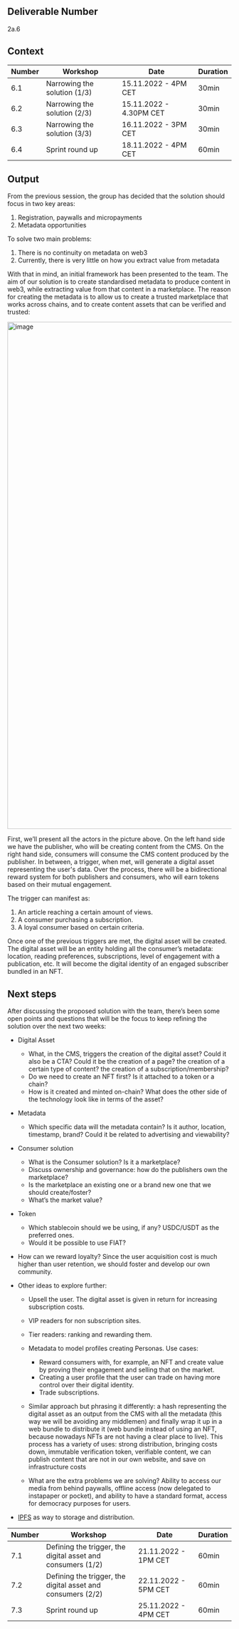 ## Deliverable Number
2a.6

## Context

| Number        | Workshop      | Date         | Duration     |
| ------------- | ------------- |------------- |------------- |
| 6.1 | Narrowing the solution (1/3) |15.11.2022 - 4PM CET|30min|
| 6.2 | Narrowing the solution (2/3)  |15.11.2022 - 4.30PM CET|30min|
| 6.3 | Narrowing the solution (3/3)  |16.11.2022 - 3PM CET|30min|
| 6.4 | Sprint round up  |18.11.2022 - 4PM CET|60min|

## Output

From the previous session, the group has decided that the solution should focus in two key areas:
1. Registration, paywalls and micropayments
2. Metadata opportunities

To solve two main problems:
1. There is no continuity on metadata on web3
2. Currently, there is very little on how you extract value from metadata

With that in mind, an initial framework has been presented to the team. The aim of our solution is to create standardised metadata to produce content in web3, while extracting value from that content in a marketplace. The reason for creating the metadata is to allow us to create a trusted marketplace that works across chains, and to create content assets that can be verified and trusted:

<img width="1138" alt="image" src="https://user-images.githubusercontent.com/114009050/208706779-0b29588b-8eae-445c-9a14-324b3ddfcd9f.png">

First, we’ll present all the actors in the picture above. On the left hand side we have the publisher, who will be creating content from the CMS. On the right hand side, consumers will consume the CMS content produced by the publisher. In between, a trigger, when met, will generate a digital asset representing the user's data. Over the process, there will be a bidirectional reward system for both publishers and consumers, who will earn tokens based on their mutual engagement.


The trigger can manifest as:
1. An article reaching a certain amount of views.
2. A consumer purchasing a subscription.
3. A loyal consumer based on certain criteria.

Once one of the previous triggers are met, the digital asset will be created. The digital asset will be an entity holding all the consumer’s metadata: location, reading preferences, subscriptions, level of engagement with a publication, etc. It will become the digital identity of an engaged subscriber bundled in an NFT.

## Next steps
After discussing the proposed solution with the team, there’s been some open points and questions that will be the focus to keep refining the solution over the next two weeks:

- Digital Asset
  - What, in the CMS, triggers the creation of the digital asset? Could it also be a CTA? Could it be the creation of a page? the creation of a certain type of content? the creation of a subscription/membership?
  - Do we need to create an NFT first? Is it attached to a token or a chain?
  - How is it created and minted on-chain? What does the other side of the technology look like in terms of the asset?

- Metadata
  - Which specific data will the metadata contain? Is it author, location, timestamp, brand? Could it be related to advertising and viewability? 

- Consumer solution
  - What is the Consumer solution? Is it a marketplace? 
  - Discuss ownership and governance: how do the publishers own the marketplace? 
  - Is the marketplace an existing one or a brand new one that we should create/foster?
  - What’s the market value?

- Token
  - Which stablecoin should we be using, if any? USDC/USDT as the preferred ones.
  - Would it be possible to use FIAT? 

- How can we reward loyalty? Since the user acquisition cost is much higher than user retention, we should foster and develop our own community. 

- Other ideas to explore further:
  - Upsell the user. The digital asset is given in return for increasing subscription costs.

  - VIP readers for non subscription sites.

  - Tier readers: ranking and rewarding them.

  - Metadata to model profiles creating Personas. Use cases:
    - Reward consumers with, for example, an NFT and create value by proving their engagement and selling that on the market. 
    - Creating a user profile that the user can trade on having more control over their digital identity.
    - Trade subscriptions.

  - Similar approach but phrasing it differently: a hash representing the digital asset as an output from the CMS with all the metadata (this way we will be avoiding any middlemen) and finally wrap it up in a web bundle to distribute it (web bundle instead of using an NFT, because nowadays NFTs are not having a clear place to live). This process has a variety of uses: strong distribution, bringing costs down, immutable verification token, verifiable content, we can publish content that are not in our own website, and save on infrastructure costs

  - What are the extra problems we are solving? Ability to access our media from behind paywalls, offline access (now delegated to instapaper or pocket), and ability to have a standard format, access for democracy purposes for users.

 - [IPFS](https://ipfs.tech/) as way to storage and distribution.


| Number        | Workshop      | Date         | Duration     |
| ------------- | ------------- |------------- |------------- |
| 7.1 | Defining the trigger, the digital asset and consumers (1/2) |21.11.2022 - 1PM CET|60min|
| 7.2 | Defining the trigger, the digital asset and consumers (2/2)  |22.11.2022 - 5PM CET|60min|
| 7.3 | Sprint round up  |25.11.2022 - 4PM CET|60min|
